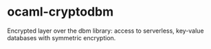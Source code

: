 # ocaml-cryptodbm
Encrypted layer over the dbm library: access to serverless, key-value databases with symmetric encryption.
